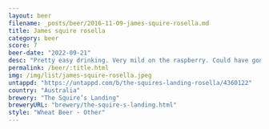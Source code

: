 ```yaml
---
layout: beer
filename: _posts/beer/2016-11-09-james-squire-rosella.md
title: James squire rosella
category: beer
score: 7
beer-date: "2022-09-21"
desc: "Pretty easy drinking. Very mild on the raspberry. Could have gone heavier with wheat to add more depth"
permalink: /beer/:title.html
img: /img/list/james-squire-rosella.jpeg
untappd: "https://untappd.com/b/the-squires-landing-rosella/4360122"
country: "Australia"
brewery: "The Squire’s Landing"
breweryURL: "brewery/the-squire-s-landing.html"
style: "Wheat Beer - Other"
---
```

